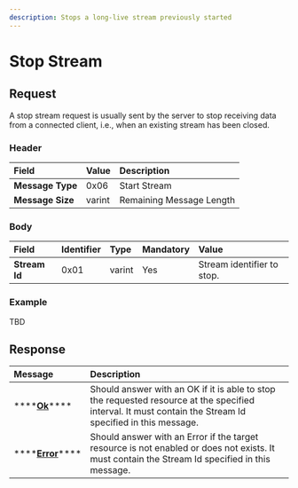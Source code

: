 ```yaml
---
description: Stops a long-live stream previously started
---
```


# Stop Stream

## Request

A stop stream request is usually sent by the server to stop receiving data from a connected client, i.e., when an existing stream has been closed.

### Header

| Field | Value | Description |
| :--- | :--- | :--- |
| **Message Type** | 0x06 | Start Stream |
| **Message Size** | varint | Remaining Message Length |

### Body

| Field | Identifier | Type | Mandatory | Value |
| :--- | :--- | :--- | :--- | :--- |
| **Stream Id** | 0x01 | varint | Yes | Stream identifier to stop. |

### Example 

TBD

## Response

| Message | Description |
| :--- | :--- |
| \*\*\*\*[**Ok**](../ok.md)\*\*\*\* | Should answer with an OK if it is able to stop the requested resource at the specified interval. It must contain the Stream Id specified in this message. |
| \*\*\*\*[**Error**](../error.md)\*\*\*\* | Should answer with an Error if the target resource is not enabled or does not exists. It must contain the Stream Id specified in this message. |

